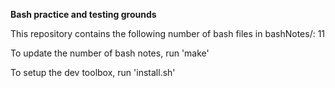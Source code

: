 **Bash practice and testing grounds**

This repository contains the following number of bash files in bashNotes/:
11

To update the number of bash notes, run 'make'

To setup the dev toolbox, run 'install.sh'
